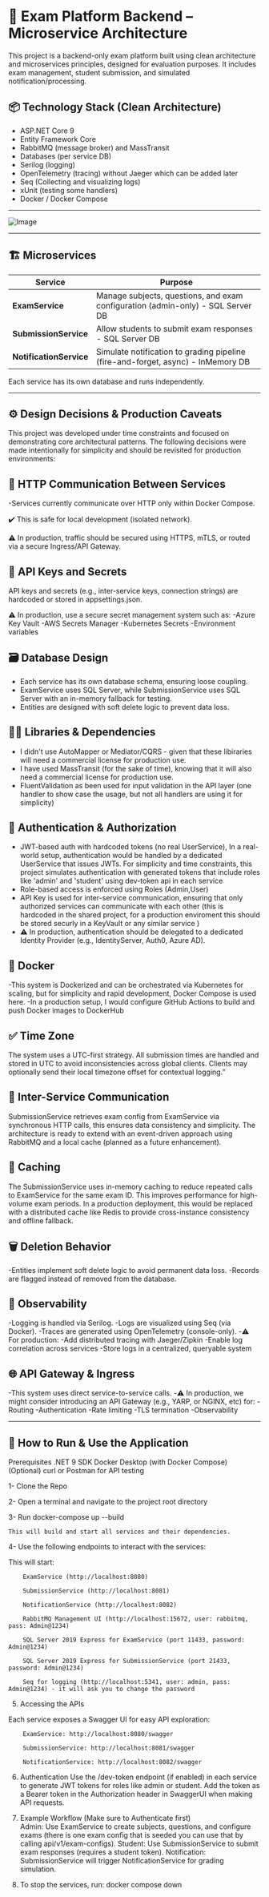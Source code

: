 # 🧠 Exam Platform Backend – Microservice Architecture

This project is a backend-only exam platform built using clean architecture and microservices principles, designed for evaluation purposes. It includes exam management, student submission, and simulated notification/processing.

## 📦 Technology Stack (Clean Architecture)

- ASP.NET Core 9
- Entity Framework Core
- RabbitMQ (message broker) and MassTransit
- Databases (per service DB)
- Serilog (logging)
- OpenTelemetry (tracing) without Jaeger which can be added later
- Seq (Collecting and visualizing logs)
- xUnit (testing some handlers)
- Docker / Docker Compose

---

![Image](https://github.com/user-attachments/assets/8064881d-ae3a-45a7-ba3f-5d756b22ad46)

---

## 🏗️ Microservices

| Service | Purpose |
|--------|---------|
| **ExamService** | Manage subjects, questions, and exam configuration (admin-only) - SQL Server DB
| **SubmissionService** | Allow students to submit exam responses - SQL Server DB
| **NotificationService** | Simulate notification to grading pipeline (fire-and-forget, async) - InMemory DB

Each service has its own database and runs independently.

---

## ⚙️ Design Decisions & Production Caveats
This project was developed under time constraints and focused on demonstrating core architectural patterns. The following decisions were made intentionally for simplicity and should be revisited for production environments:

## 🔐 HTTP Communication Between Services
-Services currently communicate over HTTP only within Docker Compose.

✔️ This is safe for local development (isolated network).

⚠️ In production, traffic should be secured using HTTPS, mTLS, or routed via a secure Ingress/API Gateway.


## 🔑 API Keys and Secrets
API keys and secrets (e.g., inter-service keys, connection strings) are hardcoded or stored in appsettings.json.

⚠️ In production, use a secure secret management system such as:
-Azure Key Vault
-AWS Secrets Manager
-Kubernetes Secrets
-Environment variables

## 🗃️ Database Design
- Each service has its own database schema, ensuring loose coupling.
- ExamService uses SQL Server, while SubmissionService uses SQL Server with an in-memory fallback for testing.
- Entities are designed with soft delete logic to prevent data loss.

## 🧑‍💻 Libraries & Dependencies
- I didn't use AutoMapper or Mediator/CQRS - given that these libiraries will need a commercial license for production use.
- I have used MassTransit (for the sake of time), knowing that it will also need a commercial license for production use.
- FluentValidation as been used for input validation in the API layer (one handler to show case the usage, but not all handlers are using it for simplicity)



## 🔐 Authentication & Authorization

- JWT-based auth with hardcoded tokens (no real UserService), In a real-world setup, authentication would be handled by a dedicated UserService that issues JWTs. For simplicity and time constraints, this project simulates authentication with generated tokens that include roles like 'admin' and 'student' using dev-token api in each service
- Role-based access is enforced using Roles (Admin,User)
- API Key is used for inter-service communication, ensuring that only authorized services can communicate with each other (this is hardcoded in the shared project, for a production enviroment this should be stored securly in a KeyVault or any similar service )
- ⚠️ In production, authentication should be delegated to a dedicated Identity Provider (e.g., IdentityServer, Auth0, Azure AD).

## 🐳 Docker
-This system is Dockerized and can be orchestrated via Kubernetes for scaling, but for simplicity and rapid development, Docker Compose is used here.
-In a production setup, I would configure GitHub Actions to build and push Docker images to DockerHub 

## ✅  Time Zone
The system uses a UTC-first strategy. All submission times are handled and stored in UTC to avoid inconsistencies across global clients. Clients may optionally send their local timezone offset for contextual logging.”

## 🔄 Inter-Service Communication
SubmissionService retrieves exam config from ExamService via synchronous HTTP calls, this ensures data consistency and simplicity. The architecture is ready to extend with an event-driven approach using RabbitMQ and a local cache (planned as a future enhancement).

## 🧭 Caching
The SubmissionService uses in-memory caching to reduce repeated calls to ExamService for the same exam ID. This improves performance for high-volume exam periods. In a production deployment, this would be replaced with a distributed cache like Redis to provide cross-instance consistency and offline fallback.

## 🗑️ Deletion Behavior
-Entities implement soft delete logic to avoid permanent data loss.
-Records are flagged instead of removed from the database.

## 🧠 Observability
-Logging is handled via Serilog.
-Logs are visualized using Seq (via Docker).
-Traces are generated using OpenTelemetry (console-only).
-⚠️ For production:
	-Add distributed tracing with Jaeger/Zipkin
	-Enable log correlation across services
	-Store logs in a centralized, queryable system

## 🌐 API Gateway & Ingress
-This system uses direct service-to-service calls.
-⚠️ In production, we might consider introducing an API Gateway (e.g., YARP, or NGINX, etc) for:
	-Routing
	-Authentication
	-Rate limiting
	-TLS termination
	-Observability


---

## 🚀 How to Run & Use the Application
Prerequisites
	.NET 9 SDK
	Docker Desktop (with Docker Compose)
	(Optional) curl or Postman for API testing

1- Clone the Repo

2- Open a terminal and navigate to the project root directory

3- Run docker-compose up --build

	This will build and start all services and their dependencies.

4- Use the following endpoints to interact with the services:

This will start:

		ExamService (http://localhost:8080)
	
		SubmissionService (http://localhost:8081)
	
		NotificationService (http://localhost:8082)
	
		RabbitMQ Management UI (http://localhost:15672, user: rabbitmq, pass: Admin@1234)
	
		SQL Server 2019 Express for ExamService (port 11433, password: Admin@1234)
	
		SQL Server 2019 Express for SubmissionService (port 21433, password: Admin@1234)

	    Seq for logging (http://localhost:5341, user: admin, pass: Admin@1234) - it will ask you to change the password


5. Accessing the APIs

Each service exposes a Swagger UI for easy API exploration:

		ExamService: http://localhost:8080/swagger
	
		SubmissionService: http://localhost:8081/swagger
	
		NotificationService: http://localhost:8082/swagger

6. Authentication
	Use the /dev-token endpoint (if enabled) in each service to generate JWT tokens for roles like admin or student.
	Add the token as a Bearer token in the Authorization header in SwaggerUI when making API requests.

7. Example Workflow (Make sure to Authenticate first)	
	Admin: Use ExamService to create subjects, questions, and configure exams (there is one exam config that is seeded you can use that by calling api/v1/exam-configs).
    Student: Use SubmissionService to submit exam responses (requires a student token).
	Notification: SubmissionService will trigger NotificationService for grading simulation.

 
8. To stop the services, run: docker compose down



